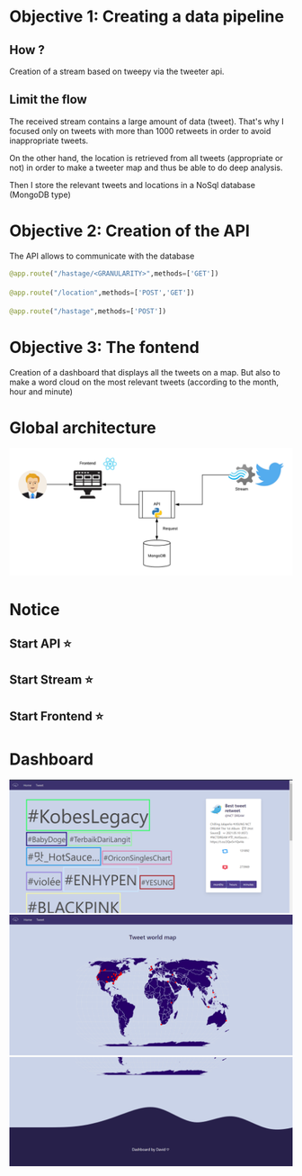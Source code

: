 # Objective 1: Creating a data pipeline

## How ?

Creation of a stream based on tweepy via the tweeter api.

## Limit the flow 

The received stream contains a large amount of data (tweet). That's why I focused only on tweets with more than 1000 retweets in order to avoid inappropriate tweets.

On the other hand, the location is retrieved from all tweets (appropriate or not) in order to make a tweeter map and thus be able to do deep analysis.

Then I store the relevant tweets and locations in a NoSql database (MongoDB type)

# Objective 2: Creation of the API

The API allows to communicate with the database

```python
@app.route("/hastage/<GRANULARITY>",methods=['GET'])
  
@app.route("/location",methods=['POST','GET'])

@app.route("/hastage",methods=['POST'])
```

# Objective 3: The fontend

Creation of a dashboard that displays all the tweets on a map. 
But also to make a word cloud on the most relevant tweets (according to the month, hour and minute)

# Global architecture 

![archi](architecture.png)

# Notice 

## Start API :star:

## Start Stream :star:

## Start Frontend :star:

# Dashboard 
![Dashboard](dashboard_part_1.png)
![Dashboard](dashboard_part_2.png)
![Dashboard](dashboard_bottom_part.png)






